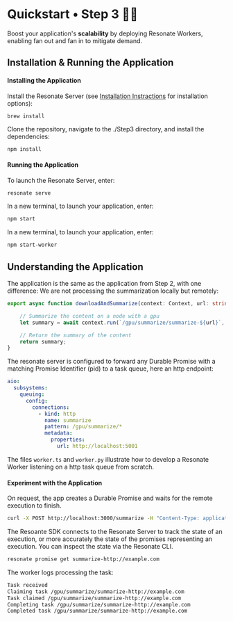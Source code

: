 # Quickstart • Step 3 🏴‍☠️

Boost your application's **scalability** by deploying Resonate Workers, enabling fan out and fan in to mitigate demand.

## Installation & Running the Application

#### Installing the Application

Install the Resonate Server (see [Installation Instractions]() for installation options):

```
brew install
```

Clone the repository, navigate to the ./Step3 directory, and install the dependencies:

```bash
npm install
```

#### Running the Application

To launch the Resonate Server, enter:

```bash
resonate serve
```

In a new terminal, to launch your application, enter:

```bash
npm start
```

In a new terminal, to launch your application, enter:

```bash
npm start-worker
```

## Understanding the Application

The application is the same as the application from Step 2, with one difference: We are not processing the summarization locally but remotely:

```typescript
export async function downloadAndSummarize(context: Context, url: string) {

    // Summarize the content on a node with a gpu
    let summary = await context.run(`/gpu/summarize/summarize-${url}`, url);

    // Return the summary of the content
    return summary;
}
```

The resonate server is configured to forward any Durable Promise with a matching Promise Identifier (pid) to a task queue, here an http endpoint: 

```yaml
aio:
  subsystems:
    queuing:
      config:
        connections:
          - kind: http
            name: summarize
            pattern: /gpu/summarize/*
            metadata:
              properties:
                url: http://localhost:5001
```

The files `worker.ts` and `worker.py` illustrate how to develop a Resonate Worker listening on a http task queue from scratch.

#### Experiment with the Application

On request, the app creates a Durable Promise and waits for the remote execution to finish. 

```bash
curl -X POST http://localhost:3000/summarize -H "Content-Type: application/json" -d '{"url": "http://example.com"}'
```

The Resoante SDK connects to the Resonate Server to track the state of an execution, or more accurately the state of the promises representing an execution. You can inspect the state via the Resonate CLI.

```bash
resonate promise get summarize-http://example.com
```


The worker logs processing the task:

``` bash
Task received
Claiming task /gpu/summarize/summarize-http://example.com
Task claimed /gpu/summarize/summarize-http://example.com
Completing task /gpu/summarize/summarize-http://example.com
Completed task /gpu/summarize/summarize-http://example.com
```